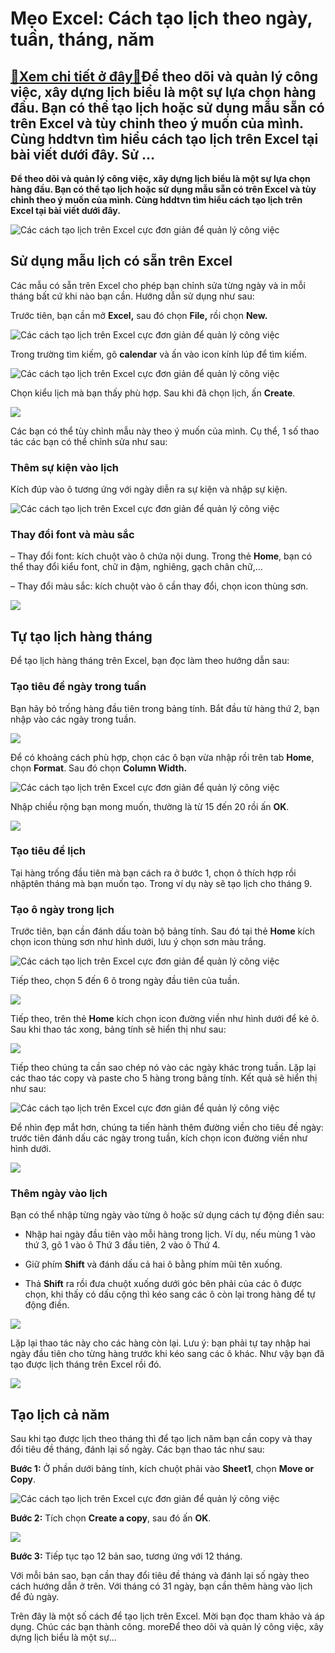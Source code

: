 Mẹo Excel: Cách tạo lịch theo ngày, tuần, tháng, năm
====================================================

[:gift:Xem chi tiết ở đây:gift:](https://hddtvn.com/meo-excel-cach-tao-lich-theo-ngay-tuan-thang-nam/)Để theo dõi và quản lý công việc, xây dựng lịch biểu là một sự lựa chọn hàng đầu. Bạn có thể tạo lịch hoặc sử dụng mẫu sẵn có trên Excel và tùy chỉnh theo ý muốn của mình. Cùng hddtvn tìm hiểu cách tạo lịch trên Excel tại bài viết dưới đây. Sử …
-----------------------------------------------------------------------------------------------------------------------------------------------------------------------------------------------------------------------------------------------------

**Để theo dõi và quản lý công việc, xây dựng lịch biểu là một sự lựa chọn hàng đầu. Bạn có thể tạo lịch hoặc sử dụng mẫu sẵn có trên Excel và tùy chỉnh theo ý muốn của mình. Cùng hddtvn tìm hiểu cách tạo lịch trên Excel tại bài viết dưới đây.**


![Các cách tạo lịch trên Excel cực đơn giản để quản lý công việc ](https://hddtvn.com/wp-content/uploads/2021/01/12month-calendar.png "Các cách tạo lịch trên Excel cực đơn giản để quản lý công việc ")


Sử dụng mẫu lịch có sẵn trên Excel
----------------------------------


Các mẫu có sẵn trên Excel cho phép bạn chỉnh sửa từng ngày và in mỗi tháng bất cứ khi nào bạn cần. Hướng dẫn sử dụng như sau:


Trước tiên, bạn cần mở **Excel,** sau đó chọn **File,** rồi chọn **New.**


![Các cách tạo lịch trên Excel cực đơn giản để quản lý công việc ](https://hddtvn.com/wp-content/uploads/2021/01/CWsDV0z.png "Các cách tạo lịch trên Excel cực đơn giản để quản lý công việc ")


Trong trường tìm kiếm, gõ **calendar** và ấn vào icon kính lúp để tìm kiếm.


![Các cách tạo lịch trên Excel cực đơn giản để quản lý công việc ](https://hddtvn.com/wp-content/uploads/2021/01/7Rx8yjj.png "Các cách tạo lịch trên Excel cực đơn giản để quản lý công việc ")


Chọn kiểu lịch mà bạn thấy phù hợp. Sau khi đã chọn lịch, ấn **Create**.


![](https://hddtvn.com/wp-content/uploads/2021/01/2NJe99X.png)


Các bạn có thể tùy chỉnh mẫu này theo ý muốn của mình. Cụ thể, 1 số thao tác các bạn có thể chỉnh sửa như sau:


### Thêm sự kiện vào lịch


Kích đúp vào ô tương ứng với ngày diễn ra sự kiện và nhập sự kiện.


![Các cách tạo lịch trên Excel cực đơn giản để quản lý công việc ](https://hddtvn.com/wp-content/uploads/2021/01/6bZNkfy.png "Các cách tạo lịch trên Excel cực đơn giản để quản lý công việc ")


### Thay đổi font và màu sắc


– Thay đổi font: kích chuột vào ô chứa nội dung. Trong thẻ **Home**, bạn có thể thay đổi kiểu font, chữ in đậm, nghiêng, gạch chân chữ,…


– Thay đổi màu sắc: kích chuột vào ô cần thay đổi, chọn icon thùng sơn.


![](https://hddtvn.com/wp-content/uploads/2021/01/QfIOPGP.png)


Tự tạo lịch hàng tháng
----------------------


Để tạo lịch hàng tháng trên Excel, bạn đọc làm theo hướng dẫn sau:


### Tạo tiêu đề ngày trong tuần


Bạn hãy bỏ trống hàng đầu tiên trong bảng tính. Bắt đầu từ hàng thứ 2, bạn nhập vào các ngày trong tuần.


![](https://hddtvn.com/wp-content/uploads/2021/01/TmajXsY.png)


Để có khoảng cách phù hợp, chọn các ô bạn vừa nhập rồi trên tab **Home**, chọn **Format**. Sau đó chọn **Column Width.**


![Các cách tạo lịch trên Excel cực đơn giản để quản lý công việc ](https://hddtvn.com/wp-content/uploads/2021/01/qMRgXtm.png "Các cách tạo lịch trên Excel cực đơn giản để quản lý công việc ")


Nhập chiều rộng bạn mong muốn, thường là từ 15 đến 20 rồi ấn **OK**.


![](https://hddtvn.com/wp-content/uploads/2021/01/29sZzII.png)


### Tạo tiêu đề lịch


Tại hàng trống đầu tiên mà bạn cách ra ở bước 1, chọn ô thích hợp rồi nhậptên tháng mà bạn muốn tạo. Trong ví dụ này sẽ tạo lịch cho tháng 9.


### Tạo ô ngày trong lịch


Trước tiên, bạn cần đánh dấu toàn bộ bảng tính. Sau đó tại thẻ **Home** kích chọn icon thùng sơn như hình dưới, lưu ý chọn sơn màu trắng.


![Các cách tạo lịch trên Excel cực đơn giản để quản lý công việc ](https://hddtvn.com/wp-content/uploads/2021/01/A8dNF97.png "Các cách tạo lịch trên Excel cực đơn giản để quản lý công việc ")


Tiếp theo, chọn 5 đến 6 ô trong ngày đầu tiên của tuần.


![](https://hddtvn.com/wp-content/uploads/2021/01/HuNnypr.png)


Tiếp theo, trên thẻ **Home** kích chọn icon đường viền như hình dưới để kẻ ô. Sau khi thao tác xong, bảng tính sẽ hiển thị như sau:


![](https://hddtvn.com/wp-content/uploads/2021/01/KqU4shh.png)


Tiếp theo chúng ta cần sao chép nó vào các ngày khác trong tuần. Lặp lại các thao tác copy và paste cho 5 hàng trong bảng tính. Kết quả sẽ hiển thị như sau:


![Các cách tạo lịch trên Excel cực đơn giản để quản lý công việc ](https://hddtvn.com/wp-content/uploads/2021/01/cJ49vQN.png "Các cách tạo lịch trên Excel cực đơn giản để quản lý công việc ")


Để nhìn đẹp mắt hơn, chúng ta tiến hành thêm đường viền cho tiêu đề ngày: trước tiên đánh dấu các ngày trong tuần, kích chọn icon đường viền như hình dưới.


![](https://hddtvn.com/wp-content/uploads/2021/01/tZdyuHk.png)


### Thêm ngày vào lịch


Bạn có thể nhập từng ngày vào từng ô hoặc sử dụng cách tự động điền sau:




* Nhập hai ngày đầu tiên vào mỗi hàng trong lịch. Ví dụ, nếu mùng 1 vào thứ 3, gõ 1 vào ô Thứ 3 đầu tiên, 2 vào ô Thứ 4.

* Giữ phím **Shift** và đánh dấu cả hai ô bằng phím mũi tên xuống.

* Thả **Shift** ra rồi đưa chuột xuống dưới góc bên phải của các ô được chọn, khi thấy có dấu cộng thì kéo sang các ô còn lại trong hàng để tự động điền.



![](https://hddtvn.com/wp-content/uploads/2021/01/LYjptTn.png)


Lặp lại thao tác này cho các hàng còn lại. Lưu ý: bạn phải tự tay nhập hai ngày đầu tiên cho từng hàng trước khi kéo sang các ô khác. Như vậy bạn đã tạo được lịch tháng trên Excel rồi đó.


![](https://hddtvn.com/wp-content/uploads/2021/01/kyauCV5.png)


Tạo lịch cả năm
---------------


Sau khi tạo được lịch theo tháng thì để tạo lịch năm bạn cần copy và thay đổi tiêu đề tháng, đánh lại số ngày. Các bạn thao tác như sau:


**Bước 1:** Ở phần dưới bảng tính, kích chuột phải vào **Sheet1**, chọn **Move or Copy**.


![Các cách tạo lịch trên Excel cực đơn giản để quản lý công việc ](https://hddtvn.com/wp-content/uploads/2021/01/vWsTiIz.png "Các cách tạo lịch trên Excel cực đơn giản để quản lý công việc ")


**Bước 2:** Tích chọn **Create a copy**, sau đó ấn **OK**.


![](https://hddtvn.com/wp-content/uploads/2021/01/yfzRYPV.png)


**Bước 3:** Tiếp tục tạo 12 bản sao, tương ứng với 12 tháng.


Với mỗi bản sao, bạn cần thay đổi tiêu đề tháng và đánh lại số ngày theo cách hướng dẫn ở trên. Với tháng có 31 ngày, bạn cần thêm hàng vào lịch để đủ ngày.


Trên đây là một số cách để tạo lịch trên Excel. Mời bạn đọc tham khảo và áp dụng. Chúc các bạn thành công.
moreĐể theo dõi và quản lý công việc, xây dựng lịch biểu là một sự…

